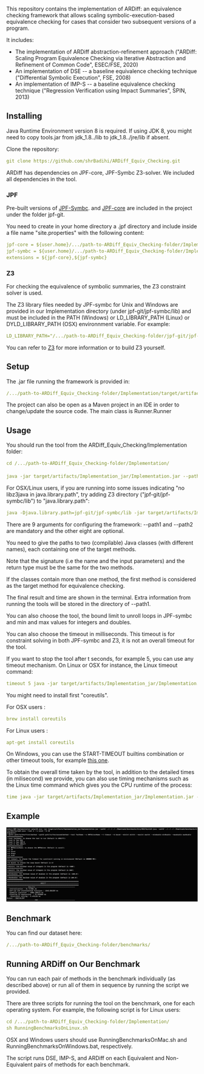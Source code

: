 This repository contains the implementation of ARDiff: an equivalence checking framework that allows scaling symbolic-execution-based equivalence checking for cases that consider two subsequent versions of a program. 

It includes:
* The implementation of ARDiff abstraction-refinement approach ("ARDiff: Scaling Program Equivalence Checking via Iterative Abstraction and Refinement of Common Code", ESEC/FSE, 2020)
* An implementation of DSE -- a baseline equivalence checking technique ("Differential Symbolic Execution", FSE, 2008)
* An implementation of IMP-S -- a baseline equivalence checking technique ("Regression Verification using Impact Summaries", SPIN, 2013)

## Installing
Java Runtime Environment version 8 is required. If using JDK 8, you might need to copy tools.jar from jdk_1.8../lib to jdk_1.8../jre/lib if absent.

Clone the repository:
````yaml
git clone https://github.com/shrBadihi/ARDiff_Equiv_Checking.git
````

ARDiff has dependencies on JPF-core, JPF-Symbc Z3-solver. We included all dependencies in the tool. 

### JPF
Pre-built versions of [JPF-Symbc](https://github.com/SymbolicPathFinder/jpf-symbc). and [JPF-core](https://https://github.com/javapathfinder/jpf-core) are included in the project under the folder jpf-git.

You need to create in your home directory a .jpf directory and include inside a file name "site.properties" with the following content:
````yaml
jpf-core = ${user.home}/.../path-to-ARDiff_Equiv_Checking-folder/Implementation/jpf-git/jpf-core
jpf-symbc = ${user.home}/.../path-to-ARDiff_Equiv_Checking-folder/Implementation/jpf-git/jpf-symbc
extensions = ${jpf-core},${jpf-symbc}
````

### Z3
For checking the equivalence of symbolic summaries, the Z3 constraint solver is used. 

The Z3 library files needed by JPF-symbc for Unix and Windows are provided in our Implementation directory (under jpf-git/jpf-symbc/lib) and must be included in the PATH (Windows) or LD_LIBRARY_PATH (Linux) or DYLD_LIBRARY_PATH (OSX) environnment variable. For example:

````yaml
LD_LIBRARY_PATH="/.../path-to-ARDiff_Equiv_Checking-folder/jpf-git/jpf-symbc/lib"
````

You can refer to [Z3](https://github.com/Z3Prover/z3) for more information or to build Z3 yourself.

## Setup

The .jar file running the framework is provided in:
```yaml
/.../path-to-ARDiff_Equiv_Checking-folder/Implementation/target/artifacts/Implementation_jar/Implementation.jar
```

The project can also be open as a Maven project in an IDE in order to change/update the source code. The main class is Runner.Runner

## Usage
You should run the tool from the ARDiff_Equiv_Checking/Implementation folder:
```yaml
cd /.../path-to-ARDiff_Equiv_Checking-folder/Implementation/

java -jar target/artifacts/Implementation_jar/Implementation.jar --path1 path/to/the/first/method --path2 path/to/the/second/method --tool ToolName --t timeout --bound LoopBoundLimit --minint Integer --maxint Integer --mindouble Double --maxdouble Double
```
For OSX/Linux users, if you are running into some issues indicating "no libz3java in java.library.path", 
try adding Z3 directory ("jpf-git/jpf-symbc/lib") to "java.library.path":

```yaml
java -Djava.library.path=jpf-git/jpf-symbc/lib -jar target/artifacts/Implementation_jar/Implementation.jar --path1 path/to/the/first/method --path2 path/to/the/second/method --tool ToolName --t timeout --bound LoopBoundLimit --minint Integer --maxint Integer --mindouble Double --maxdouble Double
```

There are 9 arguments for configuring the framework: --path1 and --path2 are mandatory and the other eight are optional. 

You need to give the paths to two (compilable) Java classes (with different names), each containing one of the target methods.

Note that the signature (i.e the name and the input parameters) and the return type must be the same for the two methods.

If the classes contain more than one method, the first method is considered as the target method for equivalence checking. 

The final result and time are shown in the terminal. Extra information from running the tools will be stored in the directory of --path1.

You can also choose the tool, the bound limit to unroll loops in JPF-symbc and min and max values for integers and doubles. 

You can also choose the timeout in milliseconds. This timeout is for constraint solving in both JPF-symbc and Z3, it is not an overall timeout for the tool. 

If you want to stop the tool after t seconds, for example 5, you can use any timeout mechanism.
On Linux or OSX for instance, the Linux timeout command:  

```yaml
timeout 5 java -jar target/artifacts/Implementation_jar/Implementation.jar --path1 path/to/the/first/method --path2 path/to/the/second/method --tool ToolName  --t timeout --bound LoopBoundLimit --minint Integer --maxint Integer --mindouble Double --maxdouble Double
```
You might need to install first "coreutils". 

For  OSX users :
```yaml
brew install coreutils
```

For  Linux users :
```yaml
apt-get install coreutils
```

On Windows, you can use the  START-TIMEOUT builtins combination or other timeout tools, for example [this one](https://github.com/pshved/timeout).


To obtain the overall time taken by the tool, in addition to the detailed times (in milisecond) we provide, you can also use timing mechanisms such as the Linux time command which gives you the CPU runtime of the process:
```yaml
time java -jar target/artifacts/Implementation_jar/Implementation.jar --path1 path/to/the/first/method --path2 path/to/the/second/method --tool ToolName  --t timeout --bound LoopBoundLimit --minint Integer --maxint Integer --mindouble Double --maxdouble Double
```

## Example
![](/img/eg.png)

## Benchmark 
You can find our dataset here:
```yaml
/.../path-to-ARDiff_Equiv_Checking-folder/benchmarks/
```
## Running ARDiff on Our Benchmark
You can run each pair of methods in the benchmark individually (as described above) or run all of them in sequence by running the script we provided.

There are three scripts for running the tool on the benchmark, one for each operating system.
For example, the following script is for Linux users:
```yaml
cd /.../path-to-ARDiff_Equiv_Checking-folder/Implementation/
sh RunningBenchmarksOnLinux.sh
```
OSX and Windows users should use RunningBenchmarksOnMac.sh and RunningBenchmarksOnWindows.bat, respectively.

The script runs DSE, IMP-S, and ARDiff on each Equivalent and Non-Equivalent pairs of methods for each benchmark. 




